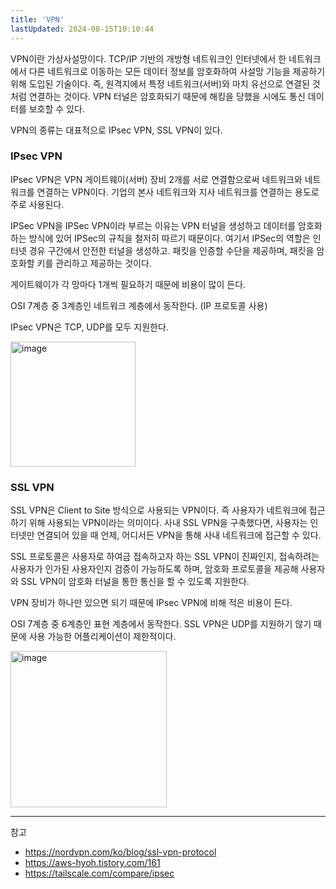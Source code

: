 ```yaml
---
title: 'VPN'
lastUpdated: 2024-08-15T10:10:44
---
```

VPN이란 가상사설망이다. TCP/IP 기반의 개방형 네트워크인 인터넷에서 한 네트워크에서 다른 네트워크로 이동하는 모든 데이터 정보를 암호화하여 사설망 기능을 제공하기 위해 도입된 기술이다. 즉, 원격지에서 특정 네트워크(서버)와 마치 유선으로 연결된 것처럼 연결하는 것이다. VPN 터널은 암호화되기 때문에 해킹을 당했을 시에도 통신 데이터를 보호할 수 있다. 

VPN의 종류는 대표적으로 IPsec VPN, SSL VPN이 있다.

### IPsec VPN 

IPsec VPN은 VPN 게이트웨이(서버) 장비 2개를 서로 연결함으로써 네트워크와 네트워크를 연결하는 VPN이다. 기업의 본사 네트워크와 지사 네트워크를 연결하는 용도로 주로 사용된다.
 
IPSec VPN을 IPSec VPN이라 부르는 이유는 VPN 터널을 생성하고 데이터를 암호화하는 방식에 있어 IPSec의 규칙을 철저히 따르기 때문이다. 여기서 IPSec의 역할은 인터넷 경유 구간에서 안전한 터널을 생성하고. 패킷을 인증할 수단을 제공하며, 패킷을 암호화할 키를 관리하고 제공하는 것이다.

게이트웨이가 각 망마다 1개씩 필요하기 때문에 비용이 많이 든다.
 
OSI 7계층 중 3계층인 네트워크 계층에서 동작한다. (IP 프로토콜 사용)

IPsec VPN은 TCP, UDP를 모두 지원한다.

<img style="height: 200px" alt="image" src="https://github.com/user-attachments/assets/699434bc-b3f6-40e5-a9e6-2bbac414b180">

### SSL VPN

SSL VPN은 Client to Site 방식으로 사용되는 VPN이다. 즉 사용자가 네트워크에 접근하기 위해 사용되는 VPN이라는 의미이다. 사내 SSL VPN을 구축했다면, 사용자는 인터넷만 연결되어 있을 때 언제, 어디서든 VPN을 통해 사내 네트워크에 접근할 수 있다. 

SSL 프로토콜은 사용자로 하여금 접속하고자 하는 SSL VPN이 진짜인지, 접속하려는 사용자가 인가된 사용자인지 검증이 가능하도록 하며, 암호화 프로토콜을 제공해 사용자와 SSL VPN이 암호화 터널을 통한 통신을 할 수 있도록 지원한다.

VPN 장비가 하나만 있으면 되기 때문에 IPsec VPN에 비해 적은 비용이 든다.

OSI 7계층 중 6계층인 표현 계층에서 동작한다. SSL VPN은 UDP를 지원하기 않기 때문에 사용 가능한 어플리케이션이 제한적이다.  

<img style="height: 250px" alt="image" src="https://github.com/user-attachments/assets/8315a0dc-b160-4d39-8c29-7626adb02975">

---
참고
- https://nordvpn.com/ko/blog/ssl-vpn-protocol
- https://aws-hyoh.tistory.com/161
- https://tailscale.com/compare/ipsec



